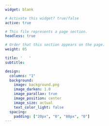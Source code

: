 ```yaml
---
widget: blank

# Activate this widget? true/false
active: true

# This file represents a page section.
headless: true

# Order that this section appears on the page.
weight: 05

title: '   '
subtitle:

design:
  columns: "1"
  background:
    image: background.png
    image_darken: 1.0
    image_parallax: true
    image_position: center
    image_size: actual
    text_color_light: false
  spacing:
    padding: ["20px", "0", "80px", "0"]
---
```



